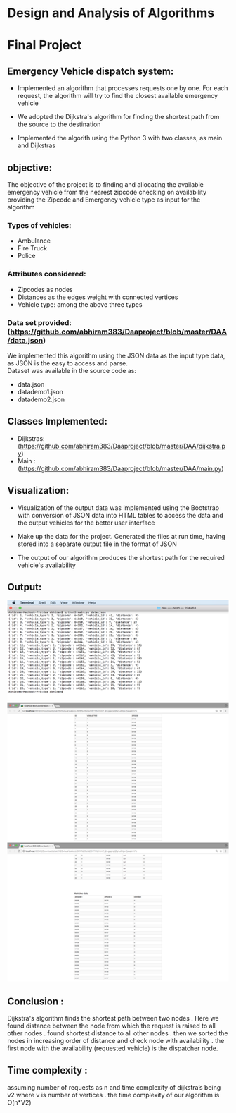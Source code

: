 # Design and Analysis of Algorithms
# Final Project



## Emergency Vehicle dispatch system:


* Implemented an algorithm that processes requests one by one. For each request, the algorithm
will try to find the closest available emergency vehicle

* We adopted the Dijkstra's algorithm for finding the shortest path from the source to the destination

* Implemented the algorith using the Python 3 with two classes, as main and Dijkstras

## objective:
  The objective of the project is to finding and allocating the available emergency vehicle from the nearest zipcode checking on availability providing the Zipcode and Emergency vehicle type as input for the algorithm
  
### Types of vehicles:
  * Ambulance
  * Fire Truck
  * Police
  
### Attributes considered:
  * Zipcodes as nodes
  * Distances as the edges weight with connected vertices
  * Vehicle type: among the above three types
  
### Data set provided: (https://github.com/abhiram383/Daaproject/blob/master/DAA/data.json)
We implemented this algorithm using the JSON data as the input type data, as JSON is the easy to access and parse.  
Dataset was available in the source code as:
   * data.json
   * datademo1.json
   * datademo2.json

## Classes Implemented:
  * Dijkstras: (https://github.com/abhiram383/Daaproject/blob/master/DAA/dijkstra.py)
  * Main     : (https://github.com/abhiram383/Daaproject/blob/master/DAA/main.py)
 
## Visualization:
* Visualization of the output data was implemented using the Bootstrap with conversion of JSON data into HTML tables to access the data and the output vehicles for the better user interface

* Make up the data for the project. Generated the files at run time, having stored into a separate output file in the format of JSON

* The output of our algorithm produces the shortest path for the required vehicle's availability

## Output:
![](https://github.com/abhiram383/Daaproject/blob/master/DAA/output%20screenshots/Screen%20Shot%202017-12-04%20at%203.03.06%20AM.png)
![](https://github.com/abhiram383/Daaproject/blob/master/DAA/output%20screenshots/Screen%20Shot%202017-12-04%20at%203.05.45%20AM.png)
![](https://github.com/abhiram383/Daaproject/blob/master/DAA/output%20screenshots/Screen%20Shot%202017-12-04%20at%203.05.54%20AM.png)

## Conclusion :
Dijkstra's algorithm finds the shortest path between two nodes . Here
we found distance between the node from which the request is raised
to all other nodes . found shortest distance to all other nodes . then we
sorted the nodes in increasing order of distance and check node with
availability . the first node with the availability (requested vehicle) is
the dispatcher node.

## Time complexity :
assuming number of requests as n and time complexity of dijkstra’s
being v2 where v is number of vertices . the time complexity of our
algorithm is O(n*V2)
